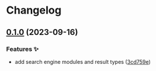 # Changelog

## [0.1.0](https://github.com/hbstack/theme-start/compare/engines/yahoo-v0.0.1...engines/yahoo/v0.1.0) (2023-09-16)


### Features ✨

* add search engine modules and result types ([3cd759e](https://github.com/hbstack/theme-start/commit/3cd759e9e54a76485517aa84f4b81c1e2c66d89d))
